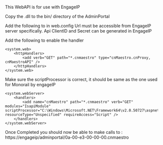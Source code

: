 ﻿This WebAPI is for use with EngageIP

Copy the .dll to the bin/ directory of the AdminPortal



Add the following to <appSettings> in web.config
	Url must be accessible from EngageIP server specifically.
	Api ClientID and Secret can be generated in EngageIP

<add key="cnMaestroApiUrl" value = "https://cambium.caribserve.net/api/v1" /> 
<add key="cnMaestroClientID" value = "5OSM8CJ01BC41pzc" />
<add key="cnMaestroClientSecret" value = "tz09ek0OHnROR5Mompst0mrmK6fJI9" />


Add the following to enable the handler

	<system.web>
		<httpHandlers>
			<add verb="GET" path="*.cnmaestro" type="cnMaestro.cnProxy, cnMaestroAPI" />
		</httpHandlers>
	</system.web>

Make sure the scriptProcessor is correct, it should be same as the one used for Monorail by engageIP

	<system.webServer>
		<handlers>
            <add name="cnMaestro" path="*.cnmaestro" verb="GET" modules="IsapiModule" scriptProcessor="C:\Windows\Microsoft.NET\Framework64\v2.0.50727\aspnet_isapi.dll" resourceType="Unspecified" requireAccess="Script" />
		</handlers>
	</system.webServer>


Once Completed you should now be able to make calls to :
	https://engageip/adminportal/0a-00-e3-00-00-00.cnmaestro